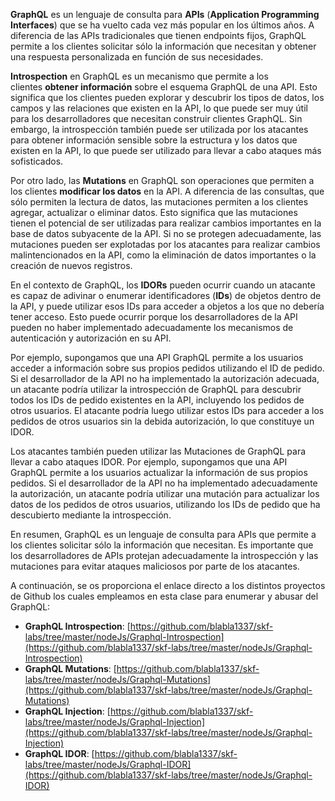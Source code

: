 **GraphQL** es un lenguaje de consulta para **APIs** (**Application Programming Interfaces**) que se ha vuelto cada vez más popular en los últimos años. A diferencia de las APIs tradicionales que tienen endpoints fijos, GraphQL permite a los clientes solicitar sólo la información que necesitan y obtener una respuesta personalizada en función de sus necesidades.

**Introspection** en GraphQL es un mecanismo que permite a los clientes **obtener información** sobre el esquema GraphQL de una API. Esto significa que los clientes pueden explorar y descubrir los tipos de datos, los campos y las relaciones que existen en la API, lo que puede ser muy útil para los desarrolladores que necesitan construir clientes GraphQL. Sin embargo, la introspección también puede ser utilizada por los atacantes para obtener información sensible sobre la estructura y los datos que existen en la API, lo que puede ser utilizado para llevar a cabo ataques más sofisticados.

Por otro lado, las **Mutations** en GraphQL son operaciones que permiten a los clientes **modificar los datos** en la API. A diferencia de las consultas, que sólo permiten la lectura de datos, las mutaciones permiten a los clientes agregar, actualizar o eliminar datos. Esto significa que las mutaciones tienen el potencial de ser utilizadas para realizar cambios importantes en la base de datos subyacente de la API. Si no se protegen adecuadamente, las mutaciones pueden ser explotadas por los atacantes para realizar cambios malintencionados en la API, como la eliminación de datos importantes o la creación de nuevos registros.

En el contexto de GraphQL, los **IDORs** pueden ocurrir cuando un atacante es capaz de adivinar o enumerar identificadores (**IDs**) de objetos dentro de la API, y puede utilizar esos IDs para acceder a objetos a los que no debería tener acceso. Esto puede ocurrir porque los desarrolladores de la API pueden no haber implementado adecuadamente los mecanismos de autenticación y autorización en su API.

Por ejemplo, supongamos que una API GraphQL permite a los usuarios acceder a información sobre sus propios pedidos utilizando el ID de pedido. Si el desarrollador de la API no ha implementado la autorización adecuada, un atacante podría utilizar la introspección de GraphQL para descubrir todos los IDs de pedido existentes en la API, incluyendo los pedidos de otros usuarios. El atacante podría luego utilizar estos IDs para acceder a los pedidos de otros usuarios sin la debida autorización, lo que constituye un IDOR.

Los atacantes también pueden utilizar las Mutaciones de GraphQL para llevar a cabo ataques IDOR. Por ejemplo, supongamos que una API GraphQL permite a los usuarios actualizar la información de sus propios pedidos. Si el desarrollador de la API no ha implementado adecuadamente la autorización, un atacante podría utilizar una mutación para actualizar los datos de los pedidos de otros usuarios, utilizando los IDs de pedido que ha descubierto mediante la introspección.

En resumen, GraphQL es un lenguaje de consulta para APIs que permite a los clientes solicitar sólo la información que necesitan. Es importante que los desarrolladores de APIs protejan adecuadamente la introspección y las mutaciones para evitar ataques maliciosos por parte de los atacantes.

A continuación, se os proporciona el enlace directo a los distintos proyectos de Github los cuales empleamos en esta clase para enumerar y abusar del GraphQL:

- **GraphQL Introspection**: [https://github.com/blabla1337/skf-labs/tree/master/nodeJs/Graphql-Introspection](https://github.com/blabla1337/skf-labs/tree/master/nodeJs/Graphql-Introspection)
- **GraphQL Mutations**: [https://github.com/blabla1337/skf-labs/tree/master/nodeJs/Graphql-Mutations](https://github.com/blabla1337/skf-labs/tree/master/nodeJs/Graphql-Mutations)
- **GraphQL Injection**: [https://github.com/blabla1337/skf-labs/tree/master/nodeJs/Graphql-Injection](https://github.com/blabla1337/skf-labs/tree/master/nodeJs/Graphql-Injection)
- **GraphQL IDOR**: [https://github.com/blabla1337/skf-labs/tree/master/nodeJs/Graphql-IDOR](https://github.com/blabla1337/skf-labs/tree/master/nodeJs/Graphql-IDOR)